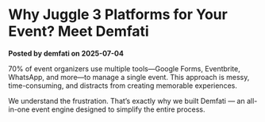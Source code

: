 # Why Juggle 3 Platforms for Your Event? Meet Demfati

**Posted by demfati on 2025-07-04**

70% of event organizers use multiple tools—Google Forms, Eventbrite, WhatsApp, and more—to manage a single event. This approach is messy, time-consuming, and distracts from creating memorable experiences.

We understand the frustration. That’s exactly why we built Demfati — an all-in-one event engine designed to simplify the entire process.